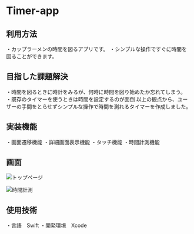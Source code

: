 # Timer-app

## 利用方法
・カップラーメンの時間を図るアプリです。
・シンプルな操作ですぐに時間を図ることができます。

## 目指した課題解決
・時間を図るときに時計をみるが、何時に時間を図り始めたか忘れてしまう。
・既存のタイマーを使うときは時間を設定するのが面倒
以上の観点から、ユーザーの手間をとらせずシンプルな操作で時間を測れるタイマーを作成しました。

## 実装機能
・画面遷移機能
・詳細画面表示機能
・タッチ機能
・時間計測機能

## 画面
![トップページ](https://i.gyazo.com/c18be4eaf0401325b8ef7b76f8927455.png)

![時間計測](https://i.gyazo.com/53ad787d1c257583ed65607ecca7fe5b.png)


## 使用技術
・言語　Swift
・開発環境　Xcode

##



